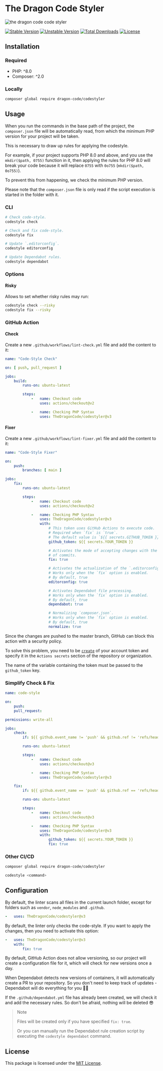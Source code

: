 # The Dragon Code Styler

![the dragon code code styler](https://preview.dragon-code.pro/the-dragon-code/code-styler.svg?brand=php&invert=1)

[![Stable Version][badge_stable]][link_repo]
[![Unstable Version][badge_unstable]][link_repo]
[![Total Downloads][badge_downloads]][link_packagist]
[![License][badge_license]][link_license]

## Installation

### Required

- PHP: ^8.0
- Composer: ^2.0

### Locally

```bash
composer global require dragon-code/codestyler
```

## Usage

When you run the commands in the base path of the project, the `composer.json` file will be automatically read, from which the minimum PHP version for your project will be taken.

This is necessary to draw up rules for applying the codestyle.

For example, if your project supports PHP 8.0 and above, and you use the `mkdir($path, 0755)` function in it, then applying the rules for PHP 8.0 will break your code because it
will replace `0755` with `0o755` (`mkdir($path, 0o755)`).

To prevent this from happening, we check the minimum PHP version.

Please note that the `composer.json` file is only read if the script execution is started in the folder with it.

### CLI

```bash
# Check code-style.
codestyle check

# Check and fix code-style.
codestyle fix

# Update `.editorconfig`.
codestyle editorconfig

# Update Dependabot rules.
codestyle dependabot
```

### Options

#### Risky

Allows to set whether risky rules may run:

```bash
codestyle check --risky
codestyle fix --risky
```

### GitHub Action

#### Check

Create a new `.github/workflows/lint-check.yml` file and add the content to it:

```yaml
name: "Code-Style Check"

on: [ push, pull_request ]

jobs:
    build:
        runs-on: ubuntu-latest

        steps:
            -   name: Checkout code
                uses: actions/checkout@v2

            -   name: Checking PHP Syntax
                uses: TheDragonCode/codestyler@v3
```

#### Fixer

Create a new `.github/workflows/lint-fixer.yml` file and add the content to it:

```yaml
name: "Code-Style Fixer"

on:
    push:
        branches: [ main ]

jobs:
    fix:
        runs-on: ubuntu-latest

        steps:
            -   name: Checkout code
                uses: actions/checkout@v2

            -   name: Checking PHP Syntax
                uses: TheDragonCode/codestyler@v3
                with:
                    # This token uses GitHub Actions to execute code.
                    # Required when `fix` is `true`.
                    # The default value is `${{ secrets.GITHUB_TOKEN }}`.
                    github_token: ${{ secrets.YOUR_TOKEN }}

                    # Activates the mode of accepting changes with the creation
                    # of commits.
                    fix: true

                    # Activates the actualization of the `.editorconfig` file.
                    # Works only when the `fix` option is enabled.
                    # By default, true
                    editorconfig: true

                    # Activates Dependabot file processing.
                    # Works only when the `fix` option is enabled.
                    # By default, true
                    dependabot: true

                    # Normalizing `composer.json`.
                    # Works only when the `fix` option is enabled.
                    # By default, true
                    normalize: true
```

Since the changes are pushed to the master branch, GitHub can block this action with a security policy.

To solve this problem, you need to be [`create`](https://github.com/settings/tokens/new?scopes=repo&description=The%20Dragon%20Code:%20Styler) of your account token and specify it
in the `Actions secrets` section of the repository or organization.

The name of the variable containing the token must be passed to the `github_token` key.

### Simplify Check & Fix

```yaml
name: code-style

on:
    push:
    pull_request:

permissions: write-all

jobs:
    check:
        if: ${{ github.event_name != 'push' && github.ref != 'refs/heads/main' }}

        runs-on: ubuntu-latest

        steps:
            -   name: Checkout code
                uses: actions/checkout@v3

            -   name: Checking PHP Syntax
                uses: TheDragonCode/codestyler@v3

    fix:
        if: ${{ github.event_name == 'push' && github.ref == 'refs/heads/main' }}

        runs-on: ubuntu-latest

        steps:
            -   name: Checkout code
                uses: actions/checkout@v3

            -   name: Checking PHP Syntax
                uses: TheDragonCode/codestyler@v3
                with:
                    github_token: ${{ secrets.YOUR_TOKEN }}
                    fix: true

```

### Other CI/CD

```bash
composer global require dragon-code/codestyler

codestyle <command>
```

## Configuration

By default, the linter scans all files in the current launch folder, except for folders such as `vendor`, `node_modules` and `.github`.

```yaml
-   uses: TheDragonCode/codestyler@v3
```

By default, the linter only checks the code-style. If you want to apply the changes, then you need to activate this option:

```yaml
-   uses: TheDragonCode/codestyler@v3
    with:
        fix: true
```

By default, GitHub Action does not allow versioning, so our project will create a configuration file for it, which will check for new versions once a day.

When Dependabot detects new versions of containers, it will automatically create a PR to your repository. So you don't need to keep track of updates - Dependabot will do everything
for you 💪😎

If the `.github/dependabot.yml` file has already been created, we will check it and add the necessary rules. So don't be afraid, nothing will be deleted 😎

> Note
>
> Files will be created only if you have specified `fix: true`.
>
> Or you can manually run the Dependabot rule creation script by executing the `codestyle dependabot` command.

## License

This package is licensed under the [MIT License](LICENSE).


[badge_downloads]:  https://img.shields.io/packagist/dt/dragon-code/codestyler.svg?style=flat-square

[badge_license]:    https://img.shields.io/badge/license-MIT-green?style=flat-square

[badge_stable]:     https://img.shields.io/github/v/release/TheDragonCode/codestyler?label=stable&style=flat-square

[badge_unstable]:   https://img.shields.io/badge/unstable-dev--main-orange?style=flat-square

[link_license]:     LICENSE

[link_packagist]:   https://packagist.org/packages/dragon-code/codestyler

[link_repo]:        https://github.com/TheDragonCode/codestyler

